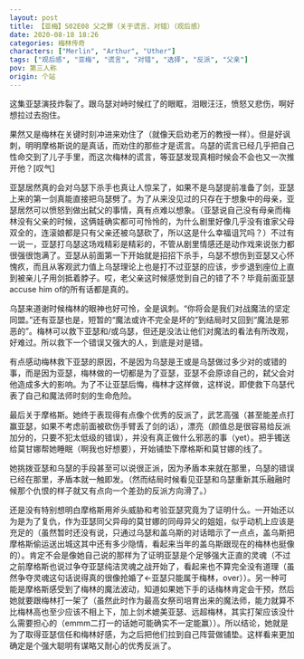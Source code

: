 ```yaml
---
layout: post
title: 【亚梅】S02E08 父之罪（关于谎言、对错）（观后感）
date: 2020-08-18 18:26
categories: 梅林传奇
characters: ["Merlin", "Arthur", "Uther"]
tags: ["观后感", "亚梅", "谎言", "对错", "选择", "反派", "父亲"]
pov: 第三人称
origin: 个站
---
```


这集亚瑟演技炸裂了。跟乌瑟对峙时候红了的眼眶，泪眼汪汪，愤怒又悲伤，啊好想拉过去抱住。

果然又是梅林在关键时刻冲进来劝住了（就像天启劝老万的教授一样）。但是好讽刺，明明摩格斯说的是真话，而劝住的那些才是谎言。乌瑟的谎言已经几乎把自己性命交到了儿子手里，而这次梅林的谎言，等亚瑟发现真相时候会不会也又一次推开他？[叹气]

亚瑟居然真的会对乌瑟下杀手也真让人惊呆了，如果不是乌瑟提前准备了剑，亚瑟上来的第一剑真能直接把乌瑟劈了。为了从来没见过的只存在于想象中的母亲，亚瑟居然可以愤怒到做出弑父的事情，真有点难以想象。（亚瑟说自己没有母亲而梅林没有父亲的时候，这俩娃确实都可可怜怜的，为什么剧里好像几乎没有谁家父母双全的，连滚娘都是只有父亲还被乌瑟砍了，所以这是什么幸福诅咒吗？）不过有一说一，亚瑟打乌瑟这场戏精彩是精彩的，不管从剧里情感还是动作戏来说张力都很强很饱满了。亚瑟从前面第一下开始就是招招下杀手，乌瑟不想伤到亚瑟又心怀愧疚，而且从客观武力值上乌瑟理论上也是打不过亚瑟的应该，步步退到座位上直到被亲儿子用剑抵着脖子。哎，老父亲这时候感觉到自己的错了不？毕竟前面亚瑟accuse him of的所有话都是真的。

乌瑟来道谢时候梅林的眼神也好可怜，全是讽刺。“你将会是我们对战魔法的坚定同盟。”还有亚瑟也是，短暂的“魔法或许不完全是坏的”到结局时又回到“魔法是邪恶的”。梅林可以救下亚瑟和/或乌瑟，但还是没法让他们对魔法的看法有所改观，好难过。所以救下一个错误又强大的人，到底是对是错。

有点感动梅林救下亚瑟的原因，不是因为乌瑟是王或是乌瑟做过多少对的或错的事，而是因为亚瑟，梅林做的一切都是为了亚瑟，亚瑟不会原谅自己的，弑父会对他造成多大的影响。为了不让亚瑟后悔，梅林才这样做，这样说，即使救下乌瑟代表了自己和魔法师时刻的生命危险。

最后关于摩格斯。她终于表现得有点像个优秀的反派了，武艺高强（甚至能差点打赢亚瑟，如果不考虑前面被砍伤手臂丢了剑的话），漂亮（颜值总是很容易给反派加分的，只要不犯太低级的错误），并没有真正做什么邪恶的事（yet）。把手镯送给莫甘娜帮她睡眠（啊我也好想要），开始铺垫下摩格斯和莫甘娜的线了。

她挑拨亚瑟和乌瑟的手段甚至可以说很正派，因为矛盾本来就在那里，乌瑟的错误已经在那里，矛盾本就一触即发。（然而结局时候看见亚瑟和乌瑟重新其乐融融时候那个仇恨的样子就又有点向一个差劲的反派方向滑了。）

还是没有特别想明白摩格斯用斧头威胁和考验亚瑟究竟为了证明什么。一开始还以为是为了复仇，作为亚瑟同父异母的莫甘娜的同母异父的姐姐，似乎动机上应该是充足的（虽然暂时还没有说，只通过乌瑟和盖乌斯的对话暗示了一点点，盖乌斯把摩格斯偷运送出城这其中还有多少隐情，看起来当年的盖乌斯跟现在的梅林也挺像的）。肯定不会是像她自己说的那样为了证明亚瑟是个足够强大正直的灵魂（不过之前摩格斯也说过争夺亚瑟纯洁灵魂之战开始了，看起来也不算完全没有道理（虽然争夺灵魂这句话说得真的很像抢婚了←亚瑟只能属于梅林，over））。另一种可能是摩格斯感受到了梅林的魔法波动，知道如果她下手的话梅林肯定会干预，然后她就要跟梅林打一架了（虽然此时作为最高女祭司培育出来的魔法师，能力就算不比梅林高也至少应该不相上下，加上剑术媲美亚瑟、远超梅林，其实打架应该没什么需要担心的（emmm二打一的话她可能确实不一定能赢））。所以结论，她就是为了取得亚瑟信任和梅林好感，为之后把他们拉到自己阵营做铺垫。这样看来更加确定是个强大聪明有谋略又耐心的优秀反派了。